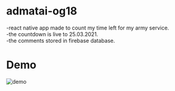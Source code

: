 # admatai-og18

-react native app made to count my time left for my army service.\
-the countdown is live to 25.03.2021.\
-the comments stored in firebase database.

# Demo

![demo](/RPReplay_Final1610712680.gif)
